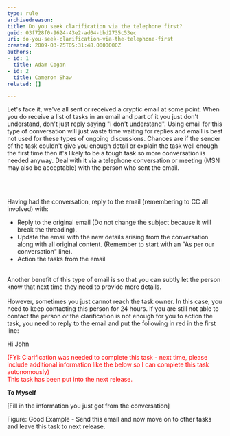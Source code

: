 ```yaml
---
type: rule
archivedreason: 
title: Do you seek clarification via the telephone first?
guid: 03f728f0-9624-43e2-ad04-bbd2735c53ec
uri: do-you-seek-clarification-via-the-telephone-first
created: 2009-03-25T05:31:48.0000000Z
authors:
- id: 1
  title: Adam Cogan
- id: 2
  title: Cameron Shaw
related: []

---
```



Let's face it, we've all sent or received a cryptic email at some point. When you do receive a list of tasks in an email and part of it you just don't understand, don't just reply saying &quot;I don't understand&quot;. Using email for this type of conversation will just waste time waiting for replies and email is best not used for these types of ongoing discussions. Chances are if the sender of the task couldn't give you enough detail or explain the task well enough the first time then it's likely to be a tough task so more conversation is needed anyway. Deal with it via a telephone conversation or meeting (MSN may also be acceptable) with the person who sent the email. 

<br><excerpt class='endintro'></excerpt><br>

  <p>Having had the conversation, reply to the email (remembering to CC all involved) with&#58; </p>
<ul>
    <li>Reply to the original email (Do not change the subject because it will break the threading). </li>
    <li>Update the email with the new details arising from the conversation along with all original content. (Remember to start with an &quot;As per our conversation&quot; line). </li>
    <li>Action the tasks from the email </li>
</ul>
<br>
Another benefit of this type of email is so that you can subtly let the person know that next time they need to provide more details.<br>
<br>
However, sometimes you just cannot reach the task owner. In this case, you need to keep contacting this person for 24 hours. If you are still not able to contact the person or the clarification is not enough for you to action the task, you need to reply to the email and put the following in red in the first line&#58; <br>
<div class="ms-rteCustom-GreyBox">
<p>Hi John</p>
<p style="color&#58;red;">(FYI&#58; Clarification was needed to complete this task - next time, please include additional information like the below so I can complete this task autonomously)<br>
This task has been put into the next release.</p>
<p><strong>To Myself</strong></p>
<p>[Fill in the information you just got from the conversation]</p>

</div>
<span class="ms-rteCustom-FigureGood">Figure&#58;&#160;Good Example - Send this email and now move on to other tasks and leave this task to next release. </span>



